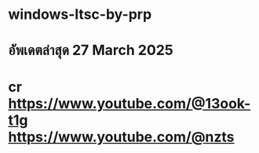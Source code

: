 # windows-ltsc-by-prp
# อัพเดตล่าสุด 27 March 2025 
# cr https://www.youtube.com/@13ook-t1g https://www.youtube.com/@nzts
